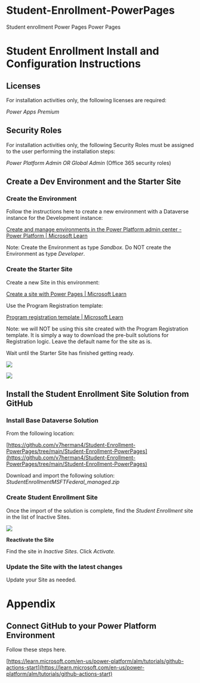 # Student-Enrollment-PowerPages
Student enrollment Power Pages
Power Pages

# Student Enrollment Install and Configuration Instructions

## Licenses

For installation activities only, the following licenses are required:

_Power Apps Premium_

## Security Roles

For installation activities only, the following Security Roles must be assigned to the user performing the installation steps:

_Power Platform Admin OR Global Admin_ (Office 365 security roles)

## Create a Dev Environment and the Starter Site

### Create the Environment

Follow the instructions here to create a new environment with a Dataverse instance for the Development instance:

[Create and manage environments in the Power Platform admin center - Power Platform | Microsoft Learn](https://learn.microsoft.com/en-us/power-platform/admin/create-environment#create-an-environment-with-a-database)

Note: Create the Environment as type _Sandbox._ Do NOT create the Environment as type _Developer_.

### Create the Starter Site

Create a new Site in this environment:

[Create a site with Power Pages | Microsoft Learn](https://learn.microsoft.com/en-us/power-pages/getting-started/create-manage)

Use the Program Registration template:

[Program registration template | Microsoft Learn](https://learn.microsoft.com/en-us/power-pages/templates/after-school)

Note: we will NOT be using this site created with the Program Registration template. It is simply a way to download the pre-built solutions for Registration logic. Leave the default name for the site as is.

Wait until the Starter Site has finished getting ready.

![](RackMultipart20231122-1-6vu4f2_html_2daf5e9d89baefa9.png)

![](RackMultipart20231122-1-6vu4f2_html_846e32693c982740.png)

## Install the Student Enrollment Site Solution from GitHub

### Install Base Dataverse Solution

From the following location:

[https://github.com/v7herman4/Student-Enrollment-PowerPages/tree/main/Student-Enrollment-PowerPages](https://github.com/v7herman4/Student-Enrollment-PowerPages/tree/main/Student-Enrollment-PowerPages)

Download and import the following solution: _StudentEnrollmentMSFTFederal\_managed.zip_

### Create Student Enrollment Site

Once the import of the solution is complete, find the _Student Enrollment_ site in the list of Inactive Sites.

![](RackMultipart20231122-1-6vu4f2_html_ef9c6439102358fc.png)

**Reactivate the Site**

Find the site in _Inactive Sites_. Click _Activate._

### Update the Site with the latest changes

Update your Site as needed.

# Appendix

## Connect GitHub to your Power Platform Environment

Follow these steps here.

[https://learn.microsoft.com/en-us/power-platform/alm/tutorials/github-actions-start](https://learn.microsoft.com/en-us/power-platform/alm/tutorials/github-actions-start)
